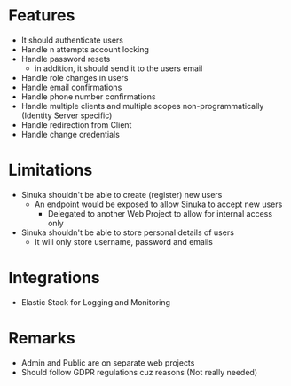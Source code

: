 # Features
- It should authenticate users
- Handle n attempts account locking
- Handle password resets
    - in addition, it should send it to the users email
- Handle role changes in users
- Handle email confirmations
- Handle phone number confirmations
- Handle multiple clients and multiple scopes non-programmatically (Identity Server specific)
- Handle redirection from Client
- Handle change credentials

# Limitations
- Sinuka shouldn't be able to create (register) new users
    - An endpoint would be exposed to allow Sinuka to accept new users
        - Delegated to another Web Project to allow for internal access only
- Sinuka shouldn't be able to store personal details of users
    - It will only store username, password and emails

# Integrations
- Elastic Stack for Logging and Monitoring

# Remarks
- Admin and Public are on separate web projects
- Should follow GDPR regulations cuz reasons (Not really needed)
